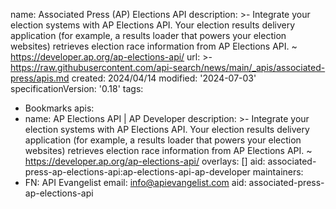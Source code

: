 name: Associated Press (AP) Elections API
description: >-
  Integrate your election systems with AP Elections API. Your election results
  delivery application (for example, a results loader that powers your election
  websites) retrieves election race information from AP Elections API. ~
  https://developer.ap.org/ap-elections-api/
url: >-
  https://raw.githubusercontent.com/api-search/news/main/_apis/associated-press/apis.md
created: 2024/04/14
modified: '2024-07-03'
specificationVersion: '0.18'
tags:
  - Bookmarks
apis:
  - name: AP Elections API | AP Developer
    description: >-
      Integrate your election systems with AP Elections API. Your election
      results delivery application (for example, a results loader that powers
      your election websites) retrieves election race information from AP
      Elections API. ~ https://developer.ap.org/ap-elections-api/
    overlays: []
    aid: associated-press-ap-elections-api:ap-elections-api-ap-developer
maintainers:
  - FN: API Evangelist
    email: info@apievangelist.com
aid: associated-press-ap-elections-api
